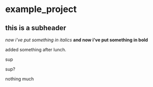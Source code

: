 # example_project

## this is a subheader
*now i've put something in italics*
__and now i've put something in bold__

added something after lunch.

sup

sup?

nothing much